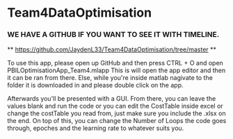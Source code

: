 
# Team4DataOptimisation

### WE HAVE A GITHUB IF YOU WANT TO SEE IT WITH TIMELINE. 

** https://github.com/JaydenL33/Team4DataOptimisation/tree/master **

To use this app, please open up GitHub and then press CTRL + O and open PBILOptimisationApp_Team4.mlapp
This is will open the app editor and then it can be ran from there. Else, while you're inside matlab
nagivate to the folder it is downloaded in and please double click on the app.

Afterwards you'll be presented with a GUI. From there, you can leave the values blank and run the code or
you can edit the CostTable inside excel or change the costTable you read from, just make sure you include
the .xlsx on the end. On top of this, you can change the Number of Loops the code goes through, epoches and
the learning rate to whatever suits you.                   